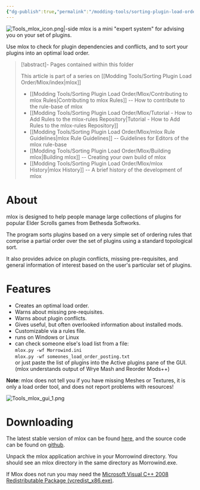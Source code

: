 ```yaml
---
{"dg-publish":true,"permalink":"/modding-tools/sorting-plugin-load-order/mlox/index/","title":"mlox","tags":["mlox","Load-order"]}
---
```


![Tools_mlox_icon.png|-side](/img/user/Assets/Modding%20Tools/mlox/index/Tools_mlox_icon.png)
mlox is a mini "expert system" for advising you on your set of plugins.

Use mlox to check for plugin dependencies and conflicts, and to sort your plugins into an optimal load order.

>[!abstract]- Pages contained within this folder 
>
>This article is part of a series on [[Modding Tools/Sorting Plugin Load Order/Mlox/index\|mlox]]
> 
>* [[Modding Tools/Sorting Plugin Load Order/Mlox/Contributing to mlox Rules\|Contributing to mlox Rules]] -- How to contribute to the rule-base of mlox 
>* [[Modding Tools/Sorting Plugin Load Order/Mlox/Tutorial - How to Add Rules to the mlox-rules Repository\|Tutorial - How to Add Rules to the mlox-rules Repository]]
>* [[Modding Tools/Sorting Plugin Load Order/Mlox/mlox Rule Guidelines\|mlox Rule Guidelines]] -- Guidelines for Editors of the mlox rule-base
>* [[Modding Tools/Sorting Plugin Load Order/Mlox/Building mlox\|Building mlox]] -- Creating your own build of mlox
>* [[Modding Tools/Sorting Plugin Load Order/Mlox/mlox History\|mlox History]] -- A brief history of the development of mlox 

# About
mlox is designed to help people manage large collections of plugins for popular Elder Scrolls games from Bethesda Softworks.

The program sorts plugins based on a very simple set of ordering rules that comprise a partial order over the set of plugins using a standard topological sort.

It also provides advice on plugin conflicts, missing pre-requisites, and general information of interest based on the user's particular set of plugins.

# Features
* Creates an optimal load order.
* Warns about missing pre-requisites.
* Warns about plugin conflicts.
* Gives useful, but often overlooked information about installed mods.
* Customizable via a rules file.
* runs on Windows or Linux
* can check someone else's load list from a file:  
        `mlox.py -wf Morrowind.ini`  
        `mlox.py -wf someones_load_order_posting.txt`  
    or just paste the list of plugins into the Active plugins pane of the GUI. (mlox understands output of Wrye Mash and Reorder Mods++)

**Note**: mlox does not tell you if you have missing Meshes or Textures, it is only a load order tool, and does not report problems with resources!

![Tools_mlox_gui_1.png](/img/user/Assets/Modding%20Tools/mlox/index/Tools_mlox_gui_1.png)

# Downloading
The latest stable version of mlox can be found [here](https://github.com/rfuzzo/mlox/releases), and the source code can be found on [github](https://github.com/rfuzzo/mlox).

Unpack the mlox application archive in your Morrowind directory. You should see an mlox directory in the same directory as Morrowind.exe.

If Mlox does not run you may need the [Microsoft Visual C++ 2008 Redistributable Package (vcredist_x86.exe)](http://www.microsoft.com/downloads/details.aspx?FamilyID=9b2da534-3e03-4391-8a4d-074b9f2bc1bf&displaylang=en).
